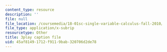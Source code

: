 ```yaml
---
content_type: resource
description: ''
file: null
file_location: /coursemedia/18-01sc-single-variable-calculus-fall-2010/45af81491712f9119bab320706d2de78_BSAA0akmPEU.srt
file_type: application/x-subrip
resourcetype: Other
title: 3play caption file
uid: 45af8149-1712-f911-9bab-320706d2de78
---
```

